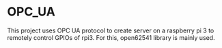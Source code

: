 # OPC_UA
This project uses OPC UA protocol to create server on a raspberry pi 3 to remotely control GPIOs of rpi3. For this, open62541 library is mainly used.
